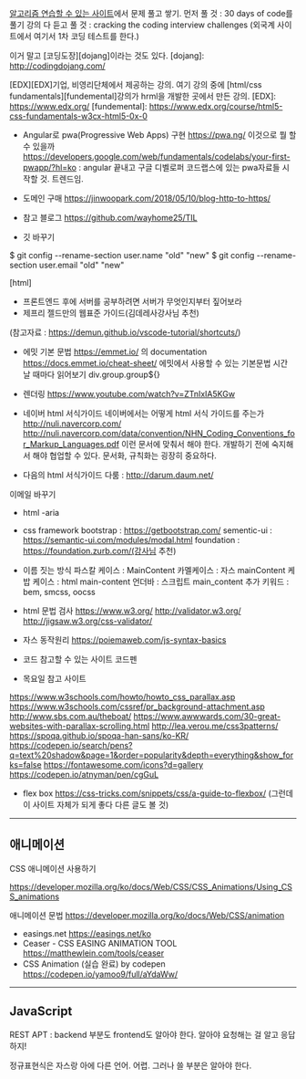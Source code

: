 
[알고리즘 연습할 수 있는 사이트][hackkerrank]에서 문제 풀고 쌓기.
먼저 풀 것 : 30 days of code를 풀기
강의 다 듣고 풀 것 : cracking the coding interview challenges
(외국계 사이트에서 여기서 1차 코딩 테스트를 한다.)

[hackkerrank]: hackerrank.com "hackerrank"

이거 말고 [코딩도장][dojang]이라는 것도 있다.
[dojang]: http://codingdojang.com/

[EDX][EDX]기업, 비영리단체에서 제공하는 강의. 여기 강의 중에 [html/css fundamentals][fundemental]강의가 hrml을 개발한 곳에서 만든 강의. 
[EDX]: https://www.edx.org/
[fundemental]: https://www.edx.org/course/html5-css-fundamentals-w3cx-html5-0x-0


* Angular로 pwa(Progressive Web Apps) 구현
https://pwa.ng/
이것으로 뭘 할 수 있을까
https://developers.google.com/web/fundamentals/codelabs/your-first-pwapp/?hl=ko
: angular 끝내고 구글 디벨로퍼 코드랩스에 있는 pwa자료들 시작할 것. 트렌드임. 

* 도메인 구매
https://jinwoopark.com/2018/05/10/blog-http-to-https/

* 참고 블로그
https://github.com/wayhome25/TIL

* 깃 바꾸기

$ git config --rename-section user.name "old" "new"
$ git config --rename-section user.email "old" "new"

[html]

* 프론트엔드 후에 서버를 공부하려면 서버가 무엇인지부터 짚어보라
* 제프리 젤드만의 웹표준 가이드(김데레사강사님 추천)

(참고자료 : https://demun.github.io/vscode-tutorial/shortcuts/)

* 에밋 기본 문법
https://emmet.io/ 의 documentation
https://docs.emmet.io/cheat-sheet/ 에밋에서 사용할 수 있는 기본문법 시간 날 때마다 읽어보기
div.group.group${}


* 렌더링
https://www.youtube.com/watch?v=ZTnIxIA5KGw


* 네이버 html 서식가이드
네이버에서는 어떻게 html 서식 가이드를 주는가
http://nuli.navercorp.com/
http://nuli.navercorp.com/data/convention/NHN_Coding_Conventions_for_Markup_Languages.pdf
이런 문서에 맞춰서 해야 한다.
개발하기 전에 숙지해서 해야 협업할 수 있다. 문서화, 규칙화는 굉장히 중요하다.

* 다음의 html 서식가이드
다룸 : http://darum.daum.net/

이메일 바꾸기

* html -aria

* css framework
bootstrap : https://getbootstrap.com/
sementic-ui : https://semantic-ui.com/modules/modal.html
foundation : https://foundation.zurb.com/(강사님 추천)

* 이름 짓는 방식
파스칼 케이스 : MainContent
카멜케이스 : 자스 mainContent
케밥 케이스 : html main-content
언더바 : 스크립트 main_content
추가 키워드 : bem, smcss, oocss

* html 문법 검사
https://www.w3.org/
http://validator.w3.org/
http://jigsaw.w3.org/css-validator/

* 자스 동작원리
https://poiemaweb.com/js-syntax-basics

* 코드 참고할 수 있는 사이트
코드펜


* 목요일 참고 사이트

https://www.w3schools.com/howto/howto_css_parallax.asp
https://www.w3schools.com/cssref/pr_background-attachment.asp
http://www.sbs.com.au/theboat/
https://www.awwwards.com/30-great-websites-with-parallax-scrolling.html
http://lea.verou.me/css3patterns/
https://spoqa.github.io/spoqa-han-sans/ko-KR/
https://codepen.io/search/pens?q=text%20shadow&page=1&order=popularity&depth=everything&show_forks=false
https://fontawesome.com/icons?d=gallery
https://codepen.io/atnyman/pen/cgGuL



* flex box
https://css-tricks.com/snippets/css/a-guide-to-flexbox/
(그런데 이 사이트 자체가 되게 좋다 다른 글도 볼 것)


---
## 애니메이션

CSS 애니메이션 사용하기

https://developer.mozilla.org/ko/docs/Web/CSS/CSS_Animations/Using_CSS_animations

애니메이션 문법
https://developer.mozilla.org/ko/docs/Web/CSS/animation

* easings.net
https://easings.net/ko
* Ceaser - CSS EASING ANIMATION TOOL
https://matthewlein.com/tools/ceaser
* CSS Animation (실습 완료) by codepen
https://codepen.io/yamoo9/full/aYdaWw/


---
## JavaScript

REST APT : backend 부분도 frontend도 알아야 한다. 알아야 요청해는 걸 알고 응답하지!

정규표현식은 자스랑 아에 다른 언어. 어렵. 그러나 쓸 부분은 알아야 한다.